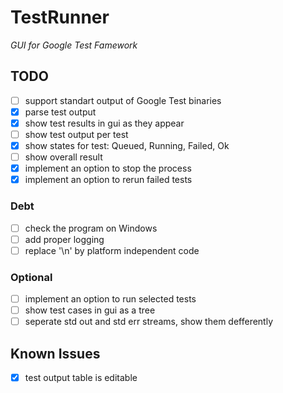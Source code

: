 # TestRunner
_GUI for Google Test Famework_

## TODO
 - [ ] support standart output of Google Test binaries
  - [x] parse test output
  - [x] show test results in gui as they appear
  - [ ] show test output per test
 - [x] show states for test: Queued, Running, Failed, Ok
 - [ ] show overall result
 - [x] implement an option to stop the process
 - [x] implement an option to rerun failed tests

### Debt
 - [ ] check the program on Windows
 - [ ] add proper logging
 - [ ] replace '\n' by platform independent code

### Optional
 - [ ] implement an option to run selected tests
 - [ ] show test cases in gui as a tree
 - [ ] seperate std out and std err streams, show them defferently

## Known Issues
 - [x] test output table is editable

